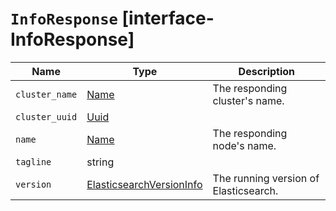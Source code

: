 # `InfoResponse` [interface-InfoResponse]

| Name | Type | Description |
| - | - | - |
| `cluster_name` | [Name](./Name.md) | The responding cluster's name. |
| `cluster_uuid` | [Uuid](./Uuid.md) | &nbsp; |
| `name` | [Name](./Name.md) | The responding node's name. |
| `tagline` | string | &nbsp; |
| `version` | [ElasticsearchVersionInfo](./ElasticsearchVersionInfo.md) | The running version of Elasticsearch. |
